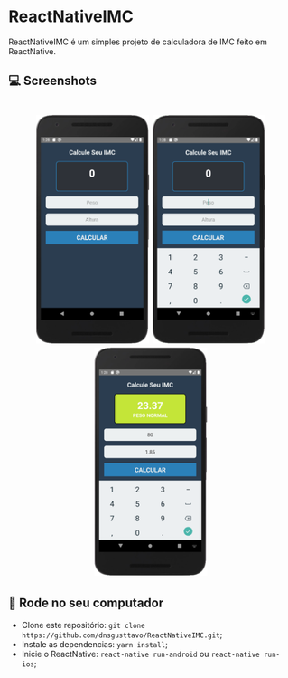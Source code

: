 # ReactNativeIMC
ReactNativeIMC é um simples projeto de calculadora de IMC feito em ReactNative.

## 💻 Screenshots

<h1 align="center">
    <img src="/readme-imgs/1.png" width="200px"/>
    <img src="/readme-imgs/2.png" width="200px"/>
    <img src="/readme-imgs/3.png" width="200px"/>
</h1>

## 🔨 Rode no seu computador

- Clone este repositório: `git clone https://github.com/dnsgusttavo/ReactNativeIMC.git`;
- Instale as dependencias: `yarn install`;
- Inicie o ReactNative: `react-native run-android` ou `react-native run-ios`;
